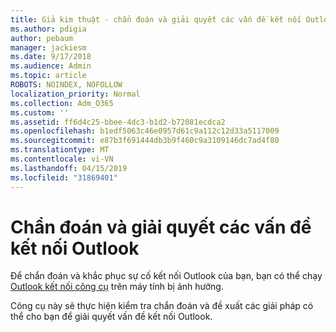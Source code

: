 ```yaml
---
title: Giả kim thuật - chẩn đoán và giải quyết các vấn đề kết nối Outlook
ms.author: pdigia
author: pebaum
manager: jackiesm
ms.date: 9/17/2018
ms.audience: Admin
ms.topic: article
ROBOTS: NOINDEX, NOFOLLOW
localization_priority: Normal
ms.collection: Adm_O365
ms.custom: ''
ms.assetid: ff6d4c25-bbee-4dc3-b1d2-b72081ecdca2
ms.openlocfilehash: b1edf5063c46e0957d61c9a112c12d33a5117009
ms.sourcegitcommit: e87b3f691444db3b9f460c9a3109146dc7ad4f80
ms.translationtype: MT
ms.contentlocale: vi-VN
ms.lasthandoff: 04/15/2019
ms.locfileid: "31869401"
---
```

# <a name="diagnose-and-resolve-outlook-connectivity-issues"></a>Chẩn đoán và giải quyết các vấn đề kết nối Outlook

Để chẩn đoán và khắc phục sự cố kết nối Outlook của bạn, bạn có thể chạy [Outlook kết nối công cụ](https://aka.ms/SaRA-OutlookDisconnect-Alchemy) trên máy tính bị ảnh hưởng. 
  
Công cụ này sẽ thực hiện kiểm tra chẩn đoán và đề xuất các giải pháp có thể cho bạn để giải quyết vấn đề kết nối Outlook.
  

